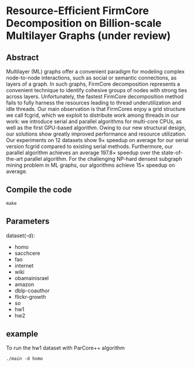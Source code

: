 # Resource-Efficient FirmCore Decomposition on Billion-scale Multilayer Graphs (under review)

## Abstract

Multilayer (ML) graphs offer a convenient paradigm for modeling complex node-to-node interactions, such as social or semantic connections, as layers of a graph. In such graphs, FirmCore decomposition represents a convenient technique to identify cohesive groups of nodes with strong ties across layers. Unfortunately, the fastest FirmCore decomposition method fails to fully harness the resources leading to thread underutilization and idle threads. Our main observation is that FirmCores enjoy a grid structure we call fcgrid, which we exploit to distribute work among threads in our work: we introduce serial and parallel algorithms for multi-core CPUs, as well as the first GPU-based algorithm. Owing to our new structural design, our solutions show greatly improved performance and resource utilization. Our experiments on 12 datasets show 9× speedup on average for our serial version fcgrid compared to existing serial methods. Furthermore, our parallel algorithm achieves an average 197.8× speedup over the state-of-the-art parallel algorithm. For the challenging NP-hard densest subgraph mining problem in ML graphs, our algorithms achieve 15× speedup on average.

## Compile the code

```
make
```

## Parameters

dataset(-d):


- homo
- sacchcere
- fao
- internet
- wiki
- obamainisrael
- amazon
- dblp-coauthor
- flickr-growth
- so
- hw1
- hw2


## example

To run the hw1 dataset with ParCore++ algorithm

```
./main -d homo 
```
